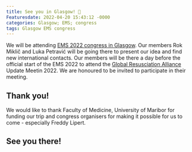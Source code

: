 ```yaml
---
title: See you in Glasgow! 🏴󠁧󠁢󠁳󠁣󠁴󠁿
Featuresdate: 2022-04-20 15:43:12 -0000
categories: Glasgow; EMS; congress
tags: Glasgow EMS congress
---
```


We will be attending [EMS 2022 congress in Glasgow](https://emseurope.org). Our members Rok Miklič and Luka Petravić will be going there to present our idea and find new international contacts. Our members will be there a day before the official start of the EMS 2022 to attend the [Global Resusciation Alliance](https://www.globalresuscitationalliance.org) Update Meetin 2022. We are honoured to be invited to participate in their meeting.

## Thank you!

We would like to thank Faculty of Medicine, University of Maribor for funding our trip and congress organisers for making it possible for us to come - especially Freddy Lipert.

## See you there!
